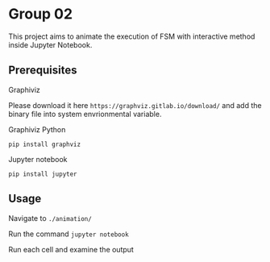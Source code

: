 # Group 02
This project aims to animate the execution of FSM with interactive method inside Jupyter Notebook.

## Prerequisites
Graphiviz

Please download it here `https://graphviz.gitlab.io/download/` and add the binary file into system envrionmental variable.

Graphiviz Python
```
pip install graphviz
```

Jupyter notebook
```
pip install jupyter
```

## Usage
Navigate to `./animation/`

Run the command `jupyter notebook`

Run each cell and examine the output